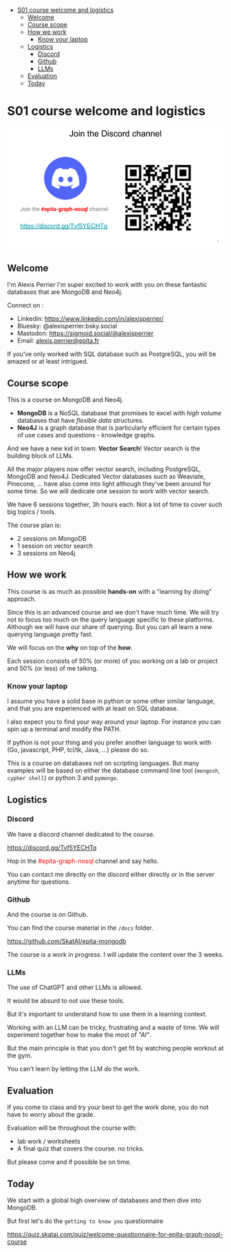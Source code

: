 - [S01 course welcome and logistics](#s01-course-welcome-and-logistics)
  - [Welcome](#welcome)
  - [Course scope](#course-scope)
  - [How we work](#how-we-work)
    - [Know your laptop](#know-your-laptop)
  - [Logistics](#logistics)
    - [Discord](#discord)
    - [Github](#github)
    - [LLMs](#llms)
  - [Evaluation](#evaluation)
  - [Today](#today)


# S01 course welcome and logistics

![](./../img/01-welcome-epita-graph-nosql.png)

## Welcome

I'm Alexis Perrier
I'm super excited to work with you on these fantastic databases that are MongoDB and Neo4j.

Connect on :

- Linkedin: https://www.linkedin.com/in/alexisperrier/
- Bluesky: @alexisperrier.bsky.social
- Mastodon: https://sigmoid.social/@alexisperrier
- Email: alexis.perrier@epita.fr

If you've only worked with SQL database such as PostgreSQL, you will be amazed or at least intrigued.

## Course scope

This is a course on MongoDB and Neo4j.

- **MongoDB** is a NoSQL database that promises to excel with _high volume_ databases that have _flexible data_ structures.
- **Neo4J** is a graph database that is particularly efficient for certain types of use cases and questions - knowledge graphs.

And we have a new kid in town: **Vector Search**! Vector search is the building block of LLMs.

All the major players now offer vector search, including PostgreSQL, MongoDB and Neo4J. Dedicated Vector databases such as Weaviate, Pinecone, ... have also come into light although they've been around for some time. So we will dedicate one session to work with vector search.

We have 6 sessions together, 3h hours each. Not a lot of time to cover such big topics / tools.

The course plan is:

- 2 sessions on MongoDB
- 1 session on vector search
- 3 sessions on Neo4j

## How we work

This course is as much as possible **hands-on** with a "learning by doing" approach.

Since this is an advanced course and we don't have much time. We will try not to focus too much on the query language specific to these platforms. Although we will have our share of querying. But you can all learn a new querying language pretty fast.

We will focus on the **why** on top of the **how**.

Each session consists of 50% (or more) of you working on a lab or project and 50% (or less) of me talking.

### Know your laptop

I assume you have a solid base in python or some other similar language, and that you are experienced with at least on SQL database.

I also expect you to find your way around your laptop. For instance you can spin up a terminal and modify the PATH.

If python is not your thing and you prefer another language to work with (Go, javascript, PHP, tcl/tk, Java, ...) please do so.

This is a course on databases not on scripting languages. But many examples will be based on either the database command line tool (`mongosh`, `cypher shell`) or python 3 and `pymongo`.

## Logistics

### Discord

We have a discord channel dedicated to the course.

<https://discord.gg/Tvf5YECHTq>

Hop in the <span style="color:#F00; ">#epita-graph-nosql</span> channel and say hello.

You can contact me directly on the discord either directly or in the server anytime for questions.

### Github

And the course is on Github.

You can find the course material in the `/docs` folder.

<https://github.com/SkatAI/epita-mongodb>

The course is a work in progress. I will update the content over the 3 weeks.

### LLMs

The use of ChatGPT and other LLMs is allowed.

It would be absurd to not use these tools.

But it's important to understand how to use them in a learning context.

Working with an LLM can be tricky, frustrating and a waste of time.  We will experiment together how to make the most of *"AI"*.

But the main principle is that you don't get fit by watching people workout at the gym.

You can't learn by letting the LLM do the work.

## Evaluation

If you come to class and try your best to get the work done, you do not have to worry about the grade.

Evaluation will be throughout the course with:

- lab work / worksheets
- A final quiz that covers the course. no tricks.

But please come and if possible be on time.

## Today

We start with a global high overview of databases and then dive into MongoDB.

But first let's do the `getting to know you` questionnaire

<https://quiz.skatai.com/quiz/welcome-questionnaire-for-epita-graph-nosql-course>

